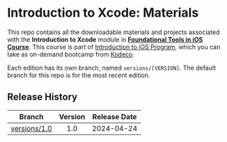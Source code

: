 # Introduction to Xcode: Materials



This repo contains all the downloadable materials and projects associated with the **Introduction to Xcode** module in **[Foundational Tools in iOS Course](https://www.kodeco.com/ios/programs/introduction-to-ios/foundational-tools-ios)**. 
This course is part of [Introduction to iOS Program](https://www.kodeco.com/ios/programs/introduction-to-ios), which you can take as on-demand bootcamp from [Kodeco](https://www.kodeco.com).

Each edition has its own branch, named `versions/[VERSION]`. The default branch for this repo is for the most recent edition.

## Release History

| Branch                                                                                  | Version | Release Date |
| --------------------------------------------------------------------------------------- |:-------:|:------------:|
| [versions/1.0](https://github.com/kodecocodes/m3-ixc-materials/tree/versions/1.0) | 1.0     | 2024-04-24   |
